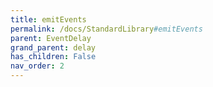 ```yaml
---
title: emitEvents
permalink: /docs/StandardLibrary#emitEvents
parent: EventDelay
grand_parent: delay
has_children: False
nav_order: 2
---
```

